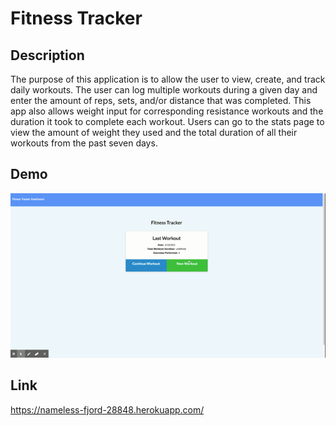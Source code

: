 # Fitness Tracker

## Description
The purpose of this application is to allow the user to view, create, and track daily workouts. The user can log multiple workouts during a given day and enter the amount of reps, sets, and/or distance that was completed. This app also allows weight input for corresponding resistance workouts and the duration it took to complete each workout. Users can go to the stats page to view the amount of weight they used and the total duration of all their workouts from the past seven days.

## Demo
![fitness-tracker](https://github.com/inesr19/Fitness-Tracker/blob/main/public/images/Fitness%20Tracker.gif)

## Link
<https://nameless-fjord-28848.herokuapp.com/>